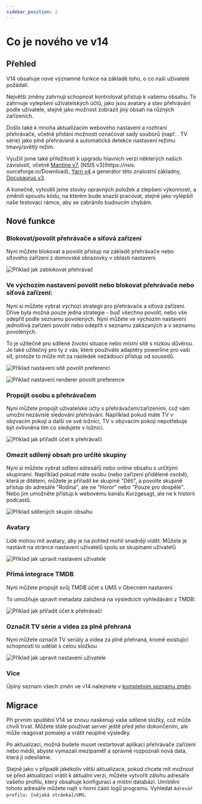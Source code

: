 ```yaml
---
sidebar_position: 2
---
```


# Co je nového ve v14

## Přehled

V14 obsahuje nové významné funkce na základě toho, o co naši uživatelé požádali.

Největší změny zahrnují schopnost kontrolovat přístup k vašemu obsahu. To zahrnuje vylepšení uživatelských účtů, jako jsou avatary a stav přehrávání podle uživatele, stejně jako možnost zobrazit jiný obsah na různých zařízeních.

Došlo také k mnoha aktualizacím webového nastavení a rozhraní přehrávače, včetně přidání možnosti označovat sady souborů (např. . TV série) jako plně přehrávaná a automatická detekce nastavení režimu tmavý/světlý režim.

Využili jsme také příležitosti k upgradu hlavních verzí některých našich závislostí, včetně [Mantine v7](https://mantine.dev/), [NSIS v3](https://nsis. ourceforge.io/Download), [Yarn v4](https://yarnpkg.com/) a generátor této znalostní základny, [Docusaurus v3](https://docusaurus.io/).

A konečně, vyhodili jsme stovky opravných položek a zlepšení výkonnosti, a změnili spoustu kódu, na kterém bude snazší pracovat, stejně jako vylepšili naše testovací rámce, aby se zabránilo budoucím chybám.

## Nové funkce

### Blokovat/povolit přehrávače a síťová zařízení

Nyní můžete blokovat a povolit přístup na základě přehrávače nebo síťového zařízení z domovské obrazovky v oblasti nastavení.

![Příklad jak zablokovat přehrávač](@site/docs/img/whats-new-in-v14-block-renderer.png)

### Ve výchozím nastavení povolit nebo blokovat přehrávače nebo síťová zařízení:

Nyní si můžete vybrat výchozí strategii pro přehrávače a síťová zařízení. Dříve byla možná pouze jedna strategie - buď všechno povolit, nebo vše odepřít podle seznamu povolených. Nyní můžete ve výchozím nastavení jednotlivá zařízení povolit nebo odepřít v seznamu zakázaných a v seznamu  povolených.

To je užitečné pro sdílené životní situace nebo místní sítě s nízkou důvěrou. Je také užitečný pro ty z vás, které používáte adaptéry powerline pro vaši síť, protože to může mít za následek nežádoucí přístup od sousedů.

![Příklad nastavení sítě povolit preferenci](@site/docs/img/whats-new-in-v14-network-allowblock-preference.png)

![Příklad nastavení renderer povolit preference](@site/docs/img/whats-new-in-v14-renderer-allow-preference.png)

### Propojit osobu s přehrávačem

Nyní můžete propojit uživatelské účty s přehrávačem/zařízeními, což vám umožní nezávislé sledování přehrávání. Například pokud máte TV v obývacím pokoji a další ve své ložnici, TV v obývacím pokoji nepotřebuje být ovlivněna tím co sledujete v ložnici.

![Příklad jak přiřadit účet k přehrávači](@site/docs/img/whats-new-in-v14-assign-account-to-renderer.png)

### Omezit sdílený obsah pro určité skupiny

Nyní si můžete vybrat sdílení adresářů nebo online obsahu s určitými skupinami. Například pokud máte osobu (nebo zařízení přidělené osobě), která je dítětem, můžete je přiřadit ke skupině "Děti", a povolte skupině přístup do adresáře "Rodina", ale ne "Horor" nebo "Pouze pro dospělé". Nebo jim umožněte přístup k webovému kanálu Kurzgesagt, ale ne k historii podcastů.

![Příklad sdílených skupin obsahu](@site/docs/img/whats-new-in-v14-shared-content-group.png)

### Avatary

Lidé mohou mít avatary, aby je na pohled mohli snadněji vidět. Můžete je nastavit na stránce nastavení uživatelů spolu se skupinami uživatelů

![Příklad jak upravit nastavení uživatele](@site/docs/img/whats-new-in-v14-user-avatar.png)

### Přímá integrace TMDB

Nyní můžete propojit svůj TMDB účet s UMS v Obecném nastavení.

To umožňuje upravit metadata založená na výsledcích vyhledávání z TMDB:

![Příklad jak přiřadit účet k přehrávači](@site/docs/img/whats-new-in-v14-tmdb-edit-metadata.png)

### Označit TV série a videa za plně přehraná

Nyní můžete označit TV seriály a videa za plně přehraná, kromě existující schopnosti to udělat s celou složkou

![Příklad jak upravit nastavení uživatele](@site/docs/img/whats-new-in-v14-mark-tv-series-fully-played.png)

### Více

Úplný seznam všech změn ve v14 naleznete v [kompletním seznamu změn](https://github.com/UniversalMediaServer/UniversalMediaServer/blob/main/CHANGELOG.md).

## Migrace

Při prvním spuštění V14 se znovu naskenují vaše sdílené složky, což může chvíli trvat. Můžete stále používat server ještě před jeho dokončením, ale může reagovat pomaleji a vrátit neúplné výsledky.

Po aktualizaci, možná budete muset restartovat aplikaci přehrávače zařízení nebo médií, abyste vymazali mezipaměť a správně rozpoznali nová data, která ji odesíláme.

Stejně jako v případě jakékoliv větší aktualizace, pokud chcete mít možnost se před aktualizací vrátit k aktuální verzi, můžete vytvořit zálohu adresáře vašeho profilu, který obsahuje konfiguraci a místní databázi. Umístění tohoto adresáře můžete najít v horní části logů programu. Vyhledat `Adresář profilu: [nějaká stránka]/UMS`.
